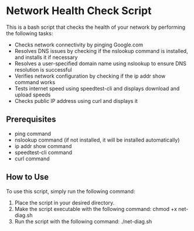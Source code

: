 # Network Health Check Script

This is a bash script that checks the health of your network by performing the following tasks:

- Checks network connectivity by pinging Google.com
- Resolves DNS issues by checking if the nslookup command is installed, and installs it if necessary
- Resolves a user-specified domain name using nslookup to ensure DNS resolution is successful
- Verifies network configuration by checking if the ip addr show command works
- Tests internet speed using speedtest-cli and displays download and upload speeds
- Checks public IP address using curl and displays it

## Prerequisites

- ping command
- nslookup command (if not installed, it will be installed automatically)
- ip addr show command
- speedtest-cli command
- curl command

## How to Use

To use this script, simply run the following command:

1. Place the script in your desired directory.
2. Make the script executable with the following command: chmod +x net-diag.sh
3. Run the script with the following command: ./net-diag.sh
